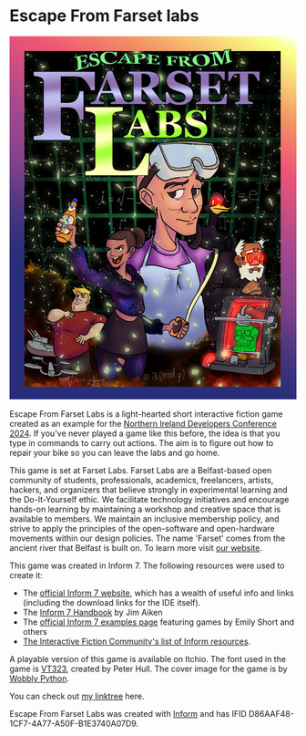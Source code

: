 # Escape From Farset labs

![cover image for Botanic Panic](https://github.com/shinyemptyhead/escape-from-farset-labs/blob/main//boxart.png?raw=true)

Escape From Farset Labs is a light-hearted short interactive fiction game created as an example for the [Northern Ireland Developers Conference 2024](https://www.nidevconf.com). If you've never played a game like this before, the idea is that you type in commands to carry out actions. The aim is to figure out how to repair your bike so you can leave the labs and go home.

This game is set at Farset Labs. Farset Labs are a Belfast-based open community of students, professionals, academics, freelancers, artists, hackers, and organizers that believe strongly in experimental learning and the Do-It-Yourself ethic. We facilitate technology initiatives and encourage hands-on learning by maintaining a workshop and creative space that is available to members. We maintain an inclusive membership policy, and strive to apply the principles of the open-software and open-hardware movements within our design policies. The name 'Farset' comes from the ancient river that Belfast is built on. To learn more visit [our website](https://www.farsetlabs.org.uk).

This game was created in Inform 7. The following resources were used to create it:</p>
- The [official Inform 7 website](https://ganelson.github.io/inform-website/), which has a wealth of useful info and links (including the download links for the IDE itself).
- The [Inform 7 Handbook](https://inform-7-handbook.readthedocs.io/en/latest/) by Jim Aiken
- The [official Inform 7 examples page](https://i7-examples.github.io/standard.html) featuring games by Emily Short and others
- [The Interactive Fiction Community's list of Inform resources](https://intfiction.org/t/inform-7-documentation-and-resources/3311).

A playable version of this game is available on Itchio.
The font used in the game is [VT323](https://fonts.google.com/specimen/VT323), created by Peter Hull.
The cover image for the game is by [Wobbly Python](https://bsky.app/profile/wobblypython.bsky.social).

You can check out [my linktree](https://linktr.ee/shinyemptyhead) here.

Escape From Farset Labs was created with <a href="http://inform7.com/">Inform</a> and has IFID D86AAF48-1CF7-4A77-A50F-B1E3740A07D9.
